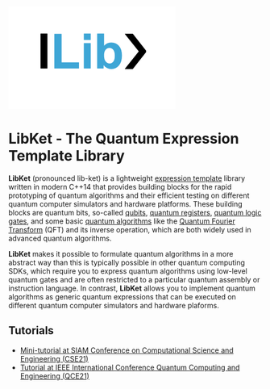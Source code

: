 ![Image](content/ch-cse21/images/LibKet.png?raw=true)

# LibKet - The Quantum Expression Template Library

**LibKet** (pronounced lib-ket) is a lightweight [expression
template](https://en.wikipedia.org/wiki/Expression_templates) library
written in modern C++14 that provides building blocks for the rapid
prototyping of quantum algorithms and their efficient testing on
different quantum computer simulators and hardware platforms. These
building blocks are quantum bits, so-called
[qubits](https://en.wikipedia.org/wiki/Qubit), [quantum
registers](https://en.wikipedia.org/wiki/Quantum_register), [quantum
logic gates](https://en.wikipedia.org/wiki/Quantum_logic_gate), and
some basic [quantum
algorithms](https://en.wikipedia.org/wiki/Quantum_algorithm) like the
[Quantum Fourier
Transform](https://en.wikipedia.org/wiki/Quantum_Fourier_transform)
(QFT) and its inverse operation, which are both widely used in
advanced quantum algorithms.

**LibKet** makes it possible to formulate quantum algorithms in a more
abstract way than this is typically possible in other quantum
computing SDKs, which require you to express quantum algorithms using
low-level quantum gates and are often restricted to a particular
quantum assembly or instruction language. In contrast, **LibKet**
allows you to implement quantum algorithms as generic quantum
expressions that can be executed on different quantum computer
simulators and hardware plaforms.

## Tutorials

* [Mini-tutorial at SIAM Conference on Computational Science and Engineering (CSE21)](content/ch-cse21/index.md)
* [Tutorial at IEEE International Conference Quantum Computing and Engineering (QCE21)](content/ch-qce21/index.md)

